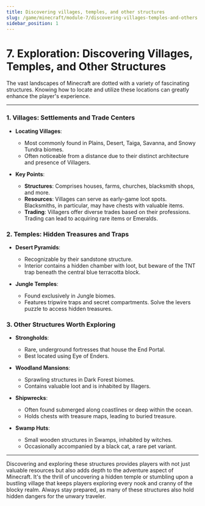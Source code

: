 ```yaml
---
title: Discovering villages, temples, and other structures
slug: /game/minecraft/module-7/discovering-villages-temples-and-others
sidebar_position: 1
---
```


# 7. Exploration: Discovering Villages, Temples, and Other Structures

The vast landscapes of Minecraft are dotted with a variety of fascinating structures. Knowing how to locate and utilize these locations can greatly enhance the player's experience.

---

### **1. Villages: Settlements and Trade Centers**

* **Locating Villages**:
    * Most commonly found in Plains, Desert, Taiga, Savanna, and Snowy Tundra biomes.
    * Often noticeable from a distance due to their distinct architecture and presence of Villagers.

* **Key Points**:
    * **Structures**: Comprises houses, farms, churches, blacksmith shops, and more.
    * **Resources**: Villages can serve as early-game loot spots. Blacksmiths, in particular, may have chests with valuable items.
    * **Trading**: Villagers offer diverse trades based on their professions. Trading can lead to acquiring rare items or Emeralds.

### **2. Temples: Hidden Treasures and Traps**

* **Desert Pyramids**:
    * Recognizable by their sandstone structure.
    * Interior contains a hidden chamber with loot, but beware of the TNT trap beneath the central blue terracotta block.

* **Jungle Temples**:
    * Found exclusively in Jungle biomes.
    * Features tripwire traps and secret compartments. Solve the levers puzzle to access hidden treasures.

### **3. Other Structures Worth Exploring**

* **Strongholds**:
    * Rare, underground fortresses that house the End Portal.
    * Best located using Eye of Enders.

* **Woodland Mansions**:
    * Sprawling structures in Dark Forest biomes.
    * Contains valuable loot and is inhabited by Illagers.

* **Shipwrecks**:
    * Often found submerged along coastlines or deep within the ocean.
    * Holds chests with treasure maps, leading to buried treasure.

* **Swamp Huts**:
    * Small wooden structures in Swamps, inhabited by witches.
    * Occasionally accompanied by a black cat, a rare pet variant.

---

Discovering and exploring these structures provides players with not just valuable resources but also adds depth to the adventure aspect of Minecraft. It's the thrill of uncovering a hidden temple or stumbling upon a bustling village that keeps players exploring every nook and cranny of the blocky realm. Always stay prepared, as many of these structures also hold hidden dangers for the unwary traveler.